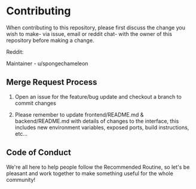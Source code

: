 # Contributing

When contributing to this repository, please first discuss the change you wish to make- via issue, email or reddit chat- with the owner of this repository before making a change.

Reddit:

Maintainer - u/spongechameleon

## Merge Request Process

1. Open an issue for the feature/bug update and checkout a branch to commit changes

2. Please remember to update frontend/README.md & backend/README.md with details of changes to the interface, this includes new environment variables, exposed ports, build instructions, etc...

## Code of Conduct

We're all here to help people follow the Recommended Routine, so let's be pleasant and work together to make something useful for the whole community!

